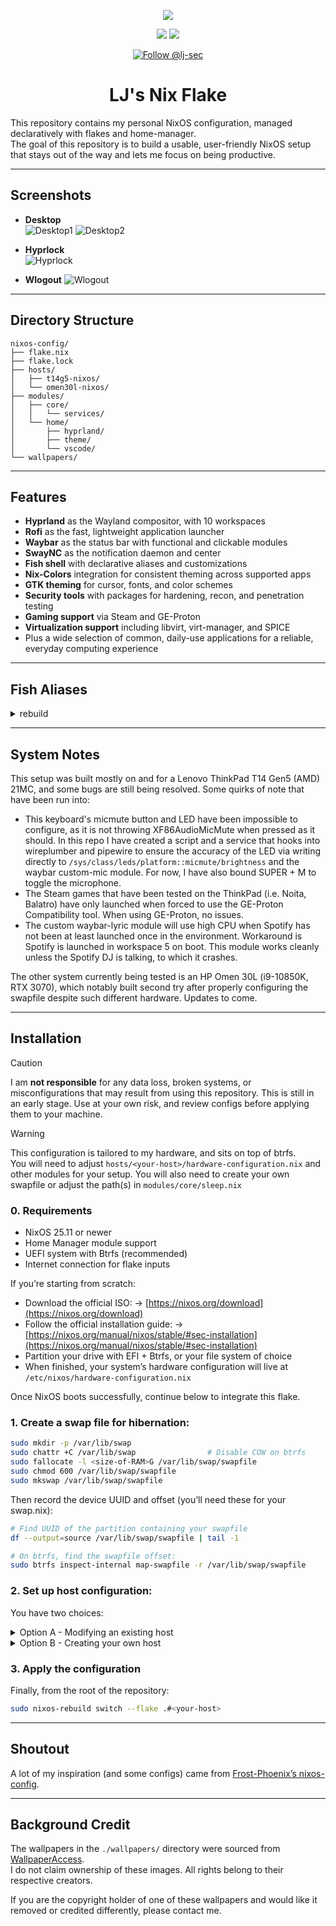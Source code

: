 <div align="center">

<p align="center">
  <a href="https://github.com/lj-sec" target="_blank">
    <img src="./.github/assets/nix-snowflake.png"/>
  </a>
</p>

<p align="center">
  <img src="https://img.shields.io/github/stars/lj-sec/nixos-config?style=for-the-badge"/>
  <a href="https://nixos.org">
    <img src="https://img.shields.io/badge/NIXOS-5277C3.svg?style=for-the-badge&logo=NixOS&logoColor=white"/>
  </a>
</p>

<p align="center">
  <a href="https://github.com/lj-sec">
    <img src="https://img.shields.io/github/followers/lj-sec?label=Follow%20@lj-sec&style=social" alt="Follow @lj-sec"/>
  </a>
</p>

# LJ's Nix Flake

</div>

This repository contains my personal NixOS configuration, managed declaratively with flakes and home-manager.  
The goal of this repository is to build a usable, user-friendly NixOS setup that stays out of the way and lets me focus on being productive.

---

## Screenshots

- **Desktop**  
  ![Desktop1](./.github/screenshots/screenshot1.png)
  ![Desktop2](./.github/screenshots/screenshot2.png)

- **Hyprlock**  
  ![Hyprlock](./.github/screenshots/screenshot3.png)

- **Wlogout**
  ![Wlogout](./.github/screenshots/screenshot4.png)

---

## Directory Structure

```
nixos-config/
├── flake.nix
├── flake.lock
├── hosts/
│   ├── t14g5-nixos/
│   └── omen30l-nixos/
├── modules/
│   ├── core/
│   │   └── services/
│   └── home/
│       ├── hyprland/
│       ├── theme/
│       └── vscode/
└── wallpapers/
```
---

## Features

- **Hyprland** as the Wayland compositor, with 10 workspaces
- **Rofi** as the fast, lightweight application launcher
- **Waybar** as the status bar with functional and clickable modules
- **SwayNC** as the notification daemon and center
- **Fish shell** with declarative aliases and customizations
- **Nix-Colors** integration for consistent theming across supported apps
- **GTK theming** for cursor, fonts, and color schemes
- **Security tools** with packages for hardening, recon, and penetration testing
- **Gaming support** via Steam and GE-Proton
- **Virtualization support** including libvirt, virt-manager, and SPICE
- Plus a wide selection of common, daily-use applications for a reliable, everyday computing experience

---

## Fish Aliases

<details>
<summary>rebuild</summary>

### Usage:
```bash
rebuild [ACTION] [FLAKE] [HOST]
```

### Output:
```bash
sudo nixos-rebuild [ACTION] [FLAKE]#[HOST]
```

### Default:
```bash
sudo nixos-rebuild switch .#$(hostname)
```

</details>

---

## System Notes

This setup was built mostly on and for a Lenovo ThinkPad T14 Gen5 (AMD) 21MC, and some bugs are still being resolved.
Some quirks of note that have been run into:
 - This keyboard's micmute button and LED have been impossible to configure, as it is not throwing XF86AudioMicMute when pressed as it should. In this repo I have created a script and a service that hooks into wireplumber and pipewire to ensure the accuracy of the LED via writing directly to `/sys/class/leds/platform::micmute/brightness` and the waybar custom-mic module. For now, I have also bound SUPER + M to toggle the microphone.
 - The Steam games that have been tested on the ThinkPad (i.e. Noita, Balatro) have only launched when forced to use the GE-Proton Compatibility tool. When using GE-Proton, no issues.
 - The custom waybar-lyric module will use high CPU when Spotify has not been at least launched once in the environment. Workaround is Spotify is launched in workspace 5 on boot. This module works cleanly unless the Spotify DJ is talking, to which it crashes.

The other system currently being tested is an HP Omen 30L (i9-10850K, RTX 3070), which notably built second try after properly configuring the swapfile despite such different hardware. Updates to come.

---


## Installation

> [!CAUTION]  
> I am **not responsible** for any data loss, broken systems, or misconfigurations that may result from using this repository. This is still in an early stage.
> Use at your own risk, and review configs before applying them to your machine.

> [!WARNING]  
> This configuration is tailored to my hardware, and sits on top of btrfs.  
> You will need to adjust `hosts/<your-host>/hardware-configuration.nix` and other modules for your setup.
> You will also need to create your own swapfile or adjust the path(s) in `modules/core/sleep.nix`

### 0. Requirements

- NixOS 25.11 or newer
- Home Manager module support
- UEFI system with Btrfs (recommended)
- Internet connection for flake inputs

If you’re starting from scratch:
 - Download the official ISO: → [https://nixos.org/download](https://nixos.org/download)
 - Follow the official installation guide: → [https://nixos.org/manual/nixos/stable/#sec-installation](https://nixos.org/manual/nixos/stable/#sec-installation)
 - Partition your drive with EFI + Btrfs, or your file system of choice
 - When finished, your system’s hardware configuration will live at `/etc/nixos/hardware-configuration.nix`

Once NixOS boots successfully, continue below to integrate this flake.

### 1. Create a swap file for hibernation:

```bash
sudo mkdir -p /var/lib/swap
sudo chattr +C /var/lib/swap                # Disable COW on btrfs
sudo fallocate -l <size-of-RAM>G /var/lib/swap/swapfile
sudo chmod 600 /var/lib/swap/swapfile
sudo mkswap /var/lib/swap/swapfile
```

Then record the device UUID and offset (you’ll need these for your swap.nix):
```bash
# Find UUID of the partition containing your swapfile
df --output=source /var/lib/swap/swapfile | tail -1

# On btrfs, find the swapfile offset:
sudo btrfs inspect-internal map-swapfile -r /var/lib/swap/swapfile
```

### 2. Set up host configuration:

You have two choices:

<details>
<summary>Option A - Modifying an existing host</summary>
<br>
Clone this repository and enter it:

```bash
git clone https://github.com/lj-sec/nixos-config.git
cd nixos-config
```

Replace the contents of one of the present host's hardware-configuration.nix with your own:
```bash
sudo cp /etc/nixos/hardware-configuration.nix hosts/<your-host>
```

Open swap.nix in your editor and update:
 - resume_offset= → your offset from earlier
 - resumeDevice= → your swap partition’s UUID path
 - size= → the size of your swapfile in GiB

Ensure that in flake.nix the specialArgs `hasFingerprint` aligns with your preference on fingerprint authentication.

And you're finished with this step!

</details>

<details>
<summary>Option B - Creating your own host</summary>
<br>

```bash
git clone https://github.com/lj-sec/nixos-config.git
cd nixos-config/hosts
mkdir <your-host>
sudo cp /etc/nixos/hardware-configuration.nix <your-host>
touch <your-host>/default.nix
touch <your-host>/swap.nix
```
Modify default.nix and swap.nix, mimicking the setup that is present in the other hosts present.
Ensure that `default.nix` imports `./../../modules/core`, `./hardware-configuration.nix`, and `./swap.nix` at a minimum, as that ensures the rest of the flake is strapped in.

---

</details>

### 3. Apply the configuration

Finally, from the root of the repository:
```bash
sudo nixos-rebuild switch --flake .#<your-host>
```

---

## Shoutout

A lot of my inspiration (and some configs) came from [Frost-Phoenix’s nixos-config](https://github.com/Frost-Phoenix/nixos-config/tree/main).

---

## Background Credit

The wallpapers in the `./wallpapers/` directory were sourced from [WallpaperAccess](https://wallpaperaccess.com/).  
I do not claim ownership of these images. All rights belong to their respective creators.

If you are the copyright holder of one of these wallpapers and would like it removed or credited differently, please contact me.